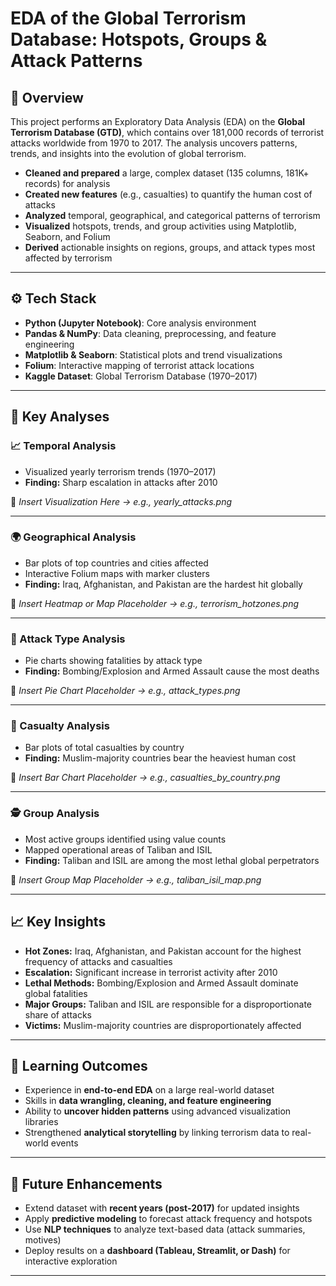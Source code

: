 # EDA of the Global Terrorism Database: Hotspots, Groups & Attack Patterns

## 📌 Overview  
This project performs an Exploratory Data Analysis (EDA) on the **Global Terrorism Database (GTD)**, which contains over 181,000 records of terrorist attacks worldwide from 1970 to 2017. The analysis uncovers patterns, trends, and insights into the evolution of global terrorism.  

- **Cleaned and prepared** a large, complex dataset (135 columns, 181K+ records) for analysis  
- **Created new features** (e.g., casualties) to quantify the human cost of attacks  
- **Analyzed** temporal, geographical, and categorical patterns of terrorism  
- **Visualized** hotspots, trends, and group activities using Matplotlib, Seaborn, and Folium  
- **Derived** actionable insights on regions, groups, and attack types most affected by terrorism  

---

## ⚙️ Tech Stack  
- **Python (Jupyter Notebook)**: Core analysis environment  
- **Pandas & NumPy**: Data cleaning, preprocessing, and feature engineering  
- **Matplotlib & Seaborn**: Statistical plots and trend visualizations  
- **Folium**: Interactive mapping of terrorist attack locations  
- **Kaggle Dataset**: Global Terrorism Database (1970–2017)  

---

## 🔑 Key Analyses  

### 📈 Temporal Analysis  
- Visualized yearly terrorism trends (1970–2017)  
- **Finding:** Sharp escalation in attacks after 2010  

📌 *Insert Visualization Here → e.g., yearly_attacks.png*  

---

### 🌍 Geographical Analysis  
- Bar plots of top countries and cities affected  
- Interactive Folium maps with marker clusters  
- **Finding:** Iraq, Afghanistan, and Pakistan are the hardest hit globally  

📌 *Insert Heatmap or Map Placeholder → e.g., terrorism_hotzones.png*  

---

### 🎯 Attack Type Analysis  
- Pie charts showing fatalities by attack type  
- **Finding:** Bombing/Explosion and Armed Assault cause the most deaths  

📌 *Insert Pie Chart Placeholder → e.g., attack_types.png*  

---

### 🧍 Casualty Analysis  
- Bar plots of total casualties by country  
- **Finding:** Muslim-majority countries bear the heaviest human cost  

📌 *Insert Bar Chart Placeholder → e.g., casualties_by_country.png*  

---

### 🕵️ Group Analysis  
- Most active groups identified using value counts  
- Mapped operational areas of Taliban and ISIL  
- **Finding:** Taliban and ISIL are among the most lethal global perpetrators  

📌 *Insert Group Map Placeholder → e.g., taliban_isil_map.png*  

---

## 📈 Key Insights  
- **Hot Zones:** Iraq, Afghanistan, and Pakistan account for the highest frequency of attacks and casualties  
- **Escalation:** Significant increase in terrorist activity after 2010  
- **Lethal Methods:** Bombing/Explosion and Armed Assault dominate global fatalities  
- **Major Groups:** Taliban and ISIL are responsible for a disproportionate share of attacks  
- **Victims:** Muslim-majority countries are disproportionately affected  

---

## 📌 Learning Outcomes  
- Experience in **end-to-end EDA** on a large real-world dataset  
- Skills in **data wrangling, cleaning, and feature engineering**  
- Ability to **uncover hidden patterns** using advanced visualization libraries  
- Strengthened **analytical storytelling** by linking terrorism data to real-world events  

---

## 🔮 Future Enhancements  
- Extend dataset with **recent years (post-2017)** for updated insights  
- Apply **predictive modeling** to forecast attack frequency and hotspots  
- Use **NLP techniques** to analyze text-based data (attack summaries, motives)  
- Deploy results on a **dashboard (Tableau, Streamlit, or Dash)** for interactive exploration  

---


